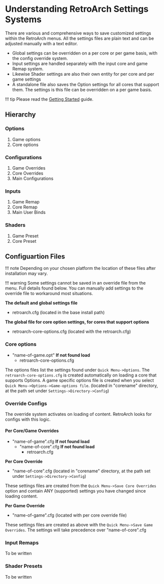 # Understanding RetroArch Settings Systems

There are various and comprehensive ways to save customized settings within the RetroArch menus. All the settings files are plain text and can be adjusted manually with a text editor.

- Global settings can be overridden on a per core or per game basis, with the config override system.
- Input settings are handled separately with the input core and game Remap system.
- Likewise Shader settings are also their own entity for per core and per game settings
- A standalone file also saves the Option settings for all cores that support them. The settings is this file can be overridden on a per game basis.

!!! tip
    Please read the [Getting Started](guides/windows.md) guide.

## Hierarchy

### Options

1. Game options
2. Core options

### Configurations

1. Game Overrides
2. Core Overrides
3. Main Configurations

### Inputs

1. Game Remap
2. Core Remap
3. Main User Binds

### Shaders

1. Game Preset
2. Core Preset

## Configuartion Files

!!! note
    Depending on your chosen platform the location of these files after installation may vary.

!!! warning
    Some settings cannot be saved in an override file from the menu. Full details found below. You can manually add settings to the override file to workaround most situations.


**The default and global settings file**

- retroarch.cfg  (located in the base install path)

**The global file for core option settings, for cores that support options**

- retroarch-core-options.cfg (located with the retroarch.cfg)

### Core options

- "name-of-game.opt" **If not found load**
    - retroarch-core-options.cfg

The options files list the settings found under `Quick Menu->Options`. The `retroarch-core-options.cfg` is created automatically on loading a core that supports Options.
A game specific options file is created when you select `Quick Menu->Options->Game-options file`. (located in "corename" directory, at the path set under `Settings->Directory->Config`)

### Override Configs

The override system activates on loading of content. RetroArch looks for configs with this logic.

#### Per Core/Game Overrides

- "name-of-game".cfg **If not found load**
    - "name-of-core".cfg **If not found load**
        - retroarch.cfg

**Per Core Override**

- "name-of-core".cfg (located in "corename" directory, at the path set under `Settings->Directory->Config`)

These settings files are created from the `Quick Menu->Save Core Overrides` option and contain ANY (supported) settings you have changed since loading content.    

**Per Game Override**

- "name-of-game".cfg (located with per core override file)

These settings files are created as above with the `Quick Menu->Save Game Overrides`. The settings will take precedence over "name-of-core".cfg

### Input Remaps

To be written

### Shader Presets

To be written

